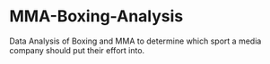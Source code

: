 # MMA-Boxing-Analysis
Data Analysis of Boxing and MMA to determine which sport a media company should put their effort into. 
